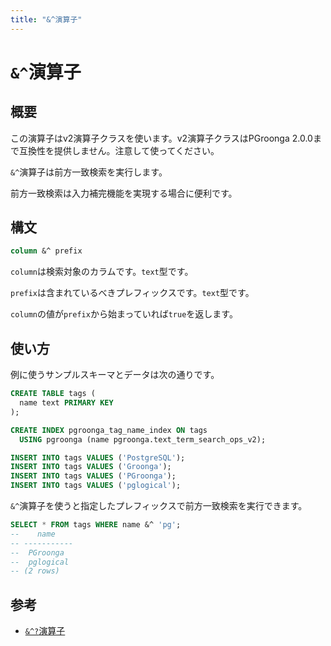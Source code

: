 ```yaml
---
title: "&^演算子"
---
```


# `&^`演算子

## 概要

この演算子はv2演算子クラスを使います。v2演算子クラスはPGroonga 2.0.0まで互換性を提供しません。注意して使ってください。

`&^`演算子は前方一致検索を実行します。

前方一致検索は入力補完機能を実現する場合に便利です。

## 構文

```sql
column &^ prefix
```

`column`は検索対象のカラムです。`text`型です。

`prefix`は含まれているべきプレフィックスです。`text`型です。

`column`の値が`prefix`から始まっていれば`true`を返します。

## 使い方

例に使うサンプルスキーマとデータは次の通りです。

```sql
CREATE TABLE tags (
  name text PRIMARY KEY
);

CREATE INDEX pgroonga_tag_name_index ON tags
  USING pgroonga (name pgroonga.text_term_search_ops_v2);
```

```sql
INSERT INTO tags VALUES ('PostgreSQL');
INSERT INTO tags VALUES ('Groonga');
INSERT INTO tags VALUES ('PGroonga');
INSERT INTO tags VALUES ('pglogical');
```

`&^`演算子を使うと指定したプレフィックスで前方一致検索を実行できます。

```sql
SELECT * FROM tags WHERE name &^ 'pg';
--    name    
-- -----------
--  PGroonga
--  pglogical
-- (2 rows)
```

## 参考

  * [`&^?`演算子](prefix-rk-search-v2.html)
